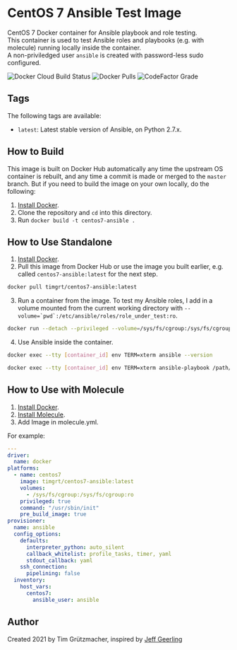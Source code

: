 # CentOS 7 Ansible Test Image

CentOS 7 Docker container for Ansible playbook and role testing.  
This container is used to test Ansible roles and playbooks (e.g. with molecule) running locally inside the container.  
A non-priviledged user `ansible` is created with password-less sudo configured.

![Docker Cloud Build Status](https://img.shields.io/docker/cloud/build/timgrt/centos7-ansible) ![Docker Pulls](https://img.shields.io/docker/pulls/timgrt/centos7-ansible) ![CodeFactor Grade](https://img.shields.io/codefactor/grade/github/timgrt/docker-centos7-ansible/main)

## Tags

The following tags are available:

  - `latest`: Latest stable version of Ansible, on Python 2.7.x.

## How to Build

This image is built on Docker Hub automatically any time the upstream OS container is rebuilt, and any time a commit is made or merged to the `master` branch. But if you need to build the image on your own locally, do the following:

  1. [Install Docker](https://docs.docker.com/engine/installation/).
  2. Clone the repository and `cd` into this directory.
  3. Run `docker build -t centos7-ansible .`

## How to Use Standalone

  1. [Install Docker](https://docs.docker.com/engine/installation/).
  2. Pull this image from Docker Hub or use the image you built earlier, e.g. called `centos7-ansible:latest` for the next step.
  ```bash
  docker pull timgrt/centos7-ansible:latest
  ```
  3. Run a container from the image. To test my Ansible roles, I add in a volume mounted from the current working directory with ``--volume=`pwd`:/etc/ansible/roles/role_under_test:ro``.
  ```bash
  docker run --detach --privileged --volume=/sys/fs/cgroup:/sys/fs/cgroup:ro timgrt/centos7-ansible:latest
  ``` 
  4. Use Ansible inside the container.
  ```bash
  docker exec --tty [container_id] env TERM=xterm ansible --version
  ```
  ```bash
  docker exec --tty [container_id] env TERM=xterm ansible-playbook /path/to/ansible/playbook.yml
  ```

## How to Use with Molecule

  1. [Install Docker](https://docs.docker.com/engine/installation/).
  2. [Install Molecule](https://molecule.readthedocs.io/en/latest/installation.html).
  3. Add Image in molecule.yml.

For example:
```yaml
---
driver:
  name: docker
platforms:
  - name: centos7
    image: timgrt/centos7-ansible:latest
    volumes:
      - /sys/fs/cgroup:/sys/fs/cgroup:ro
    privileged: true
    command: "/usr/sbin/init"
    pre_build_image: true
provisioner:
  name: ansible
  config_options:
    defaults:
      interpreter_python: auto_silent
      callback_whitelist: profile_tasks, timer, yaml
      stdout_callback: yaml
    ssh_connection:
      pipelining: false
  inventory:
    host_vars:
      centos7:
        ansible_user: ansible
```

## Author

Created 2021 by Tim Grützmacher, inspired by [Jeff Geerling](https://www.jeffgeerling.com/)
